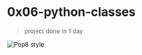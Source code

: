 # 0x06-python-classes
>
> project done in 1 day

![Pep8 style](https://img.shields.io/badge/PEP8-style%20guide-green?style=round-square)
